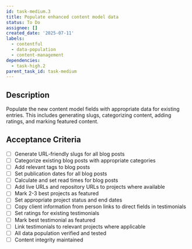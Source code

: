 ```yaml
---
id: task-medium.3
title: Populate enhanced content model data
status: To Do
assignee: []
created_date: '2025-07-11'
labels:
  - contentful
  - data-population
  - content-management
dependencies:
  - task-high.2
parent_task_id: task-medium
---
```


## Description

Populate the new content model fields with appropriate data for existing entries. This includes generating slugs, categorizing content, adding ratings, and marking featured content.

## Acceptance Criteria

- [ ] Generate URL-friendly slugs for all blog posts
- [ ] Categorize existing blog posts with appropriate categories
- [ ] Add relevant tags to blog posts
- [ ] Set publication dates for all blog posts
- [ ] Calculate and set read times for blog posts
- [ ] Add live URLs and repository URLs to projects where available
- [ ] Mark 2-3 best projects as featured
- [ ] Set appropriate project status and end dates
- [ ] Copy client information from person links to direct fields in testimonials
- [ ] Set ratings for existing testimonials
- [ ] Mark best testimonial as featured
- [ ] Link testimonials to relevant projects where applicable
- [ ] All data population verified and tested
- [ ] Content integrity maintained
